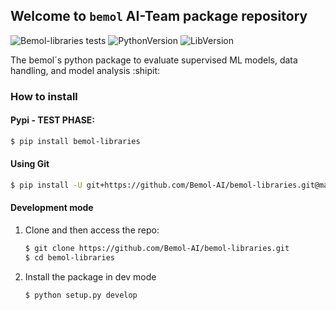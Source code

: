 ## Welcome to `bemol` AI-Team package repository
![Bemol-libraries tests](https://github.com/Bemol-AI/bemol-libraries/workflows/Bemol-libraries%20tests/badge.svg)
![PythonVersion](https://img.shields.io/badge/Python-3.6%2C%203.7%2C%20and%203.8%20-red)
![LibVersion](https://img.shields.io/badge/Version-1.0.0-blue)

The bemol´s python package to evaluate supervised ML models, data handling, and model analysis :shipit:

### How to install


#### Pypi - TEST PHASE:

```bash
$ pip install bemol-libraries
```

#### Using Git
```bash
$ pip install -U git+https://github.com/Bemol-AI/bemol-libraries.git@main
````

#### Development mode

1. Clone and then access the repo:

   ```bash
   $ git clone https://github.com/Bemol-AI/bemol-libraries.git
   $ cd bemol-libraries
   ```

2. Install the package in dev mode
   ```bash
   $ python setup.py develop
   ```
